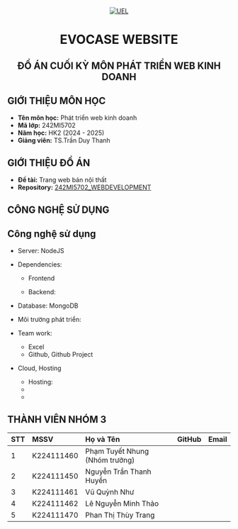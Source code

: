 <p align="center">
  <a href="https://www.uel.edu.vn/" title="Trường Đại học Kinh tế - Luật - ĐHQG HCM" >
    <img src="https://i.imgur.com/jTdznYS.jpeg" alt="UEL">
  </a>
</p>
<div align="center">

# EVOCASE WEBSITE

## ĐỒ ÁN CUỐI KỲ MÔN PHÁT TRIỂN WEB KINH DOANH
</div>

## GIỚI THIỆU MÔN HỌC

-    **Tên môn học:** Phát triển web kinh doanh
-    **Mã lớp:** 242MI5702
-    **Năm học:** HK2 (2024 - 2025)
-    **Giảng viên:** TS.Trần Duy Thanh


## GIỚI THIỆU ĐỒ ÁN

-    **Đề tài:** Trang web bán nội thất
-    **Repository:** [242MI5702_WEBDEVELOPMENT](https://github.com/thhuyenn19/242MI5702_WEBDEVELOPMENT)

## CÔNG NGHỆ SỬ DỤNG

## Công nghệ sử dụng

- Server: NodeJS
- Dependencies:
  - Frontend

  - Backend:

- Database: MongoDB
- Môi trường phát triển:
- Team work:
  - Excel
  - Github, Github Project
- Cloud, Hosting
  - Hosting: 
  -
  - 
## THÀNH VIÊN NHÓM 3 

| STT | MSSV       | Họ và Tên                      | GitHub                            | Email                  |
| :-- | :--------- | :----------------------------- | :-------------------------------- | :--------------------- |
| 1   | K224111460 | Phạm Tuyết Nhung (Nhóm trưởng) |                                   |  |
| 2   | K224111450 | Nguyễn Trần Thanh Huyền        |       |  |
| 3   | K224111461 | Vũ Quỳnh Như                   |           | |
| 4   | K224111462 | Lê Nguyễn Minh Thảo            |  |  |
| 5   | K224111470 | Phan Thị Thùy Trang            |  | |
